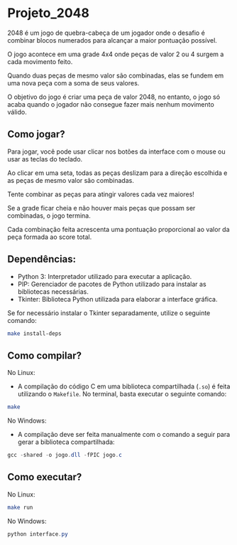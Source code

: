# Projeto_2048

2048 é um jogo de quebra-cabeça de um jogador onde o desafio é combinar blocos numerados para alcançar a maior pontuação possível.

O jogo acontece em uma grade 4x4 onde peças de valor 2 ou 4 surgem a cada movimento feito. 

Quando duas peças de mesmo valor são combinadas, elas se fundem em uma nova peça com a soma de seus valores.

O objetivo do jogo é criar uma peça de valor 2048, no entanto, o jogo só acaba quando o jogador não consegue fazer mais nenhum movimento válido.

## Como jogar?

Para jogar, você pode usar clicar nos botões da interface com o mouse ou usar as teclas do teclado.

Ao clicar em uma seta, todas as peças deslizam para a direção escolhida e as peças de mesmo valor são combinadas.

Tente combinar as peças para atingir valores cada vez maiores!

Se a grade ficar cheia e não houver mais peças que possam ser combinadas, o jogo termina.

Cada combinação feita acrescenta uma pontuação proporcional ao valor da peça formada ao score total.


## Dependências:
* Python 3: Interpretador utilizado para executar a aplicação.
* PIP: Gerenciador de pacotes de Python utilizado para instalar as bibliotecas necessárias.
* Tkinter: Biblioteca Python utilizada para elaborar a interface gráfica.

Se for necessário instalar o Tkinter separadamente, utilize o seguinte comando:
```bash
make install-deps
```

## Como compilar?
No Linux:
* A compilação do código C em uma biblioteca compartilhada (`.so`) é feita utilizando o `Makefile`. No terminal, basta executar o seguinte comando:
```bash
make
```  

No Windows:
* A compilação deve ser feita manualmente com o comando a seguir para gerar a biblioteca compartilhada:
```PowerShell
gcc -shared -o jogo.dll -fPIC jogo.c 
```  

## Como executar?
No Linux:
```bash
make run
```  

No Windows:
```PowerShell
python interface.py
```

